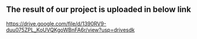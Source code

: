 ## The result of our project is uploaded in below link

https://drive.google.com/file/d/1390RV9-duu075ZPL_KoUVQKgoWBnFA6r/view?usp=drivesdk
